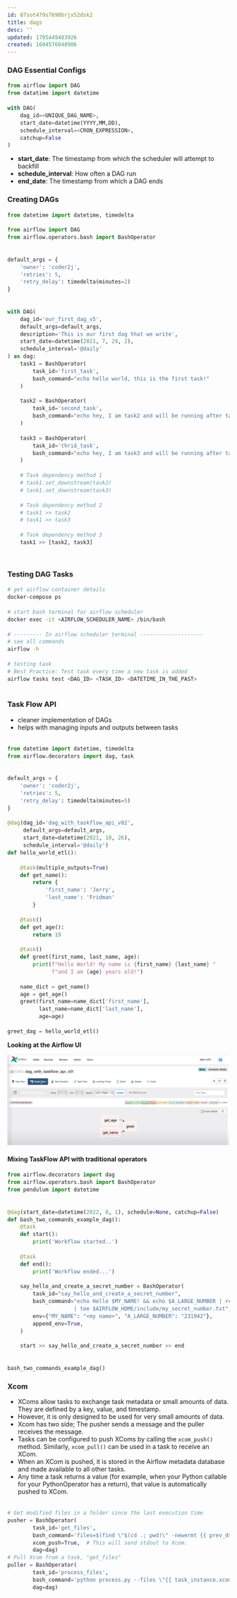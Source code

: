 ```yaml
---
id: 87sot479s7690brjx52dsk2
title: dags
desc: ''
updated: 1705449483926
created: 1694576048906
---
```


### DAG Essential Configs

```py
from airflow import DAG
from datatime import datetime

with DAG(
    dag_id=<UNIQUE_DAG_NAME>,
    start_date=datetime(YYYY,MM,DD),
    schedule_interval=<CRON_EXPRESSION>,
    catchup=False
)
```

-   **start_date**: The timestamp from which the scheduler will attempt to backfill
-   **schedule_interval**: How often a DAG run
-   **end_date**: The timestamp from which a DAG ends

### Creating DAGs

```py
from datetime import datetime, timedelta

from airflow import DAG
from airflow.operators.bash import BashOperator


default_args = {
    'owner': 'coder2j',
    'retries': 5,
    'retry_delay': timedelta(minutes=2)
}


with DAG(
    dag_id='our_first_dag_v5',
    default_args=default_args,
    description='This is our first dag that we write',
    start_date=datetime(2021, 7, 29, 2),
    schedule_interval='@daily'
) as dag:
    task1 = BashOperator(
        task_id='first_task',
        bash_command="echo hello world, this is the first task!"
    )

    task2 = BashOperator(
        task_id='second_task',
        bash_command="echo hey, I am task2 and will be running after task1!"
    )

    task3 = BashOperator(
        task_id='thrid_task',
        bash_command="echo hey, I am task3 and will be running after task1 at the same time as task2!"
    )

    # Task dependency method 1
    # task1.set_downstream(task2)
    # task1.set_downstream(task3)

    # Task dependency method 2
    # task1 >> task2
    # task1 >> task3

    # Task dependency method 3
    task1 >> [task2, task3]
```

<br>

### Testing DAG Tasks

```bash
# get airflow container details
docker-compose ps

# start bash terminal for airflow scheduler
docker exec -it <AIRFLOW_SCHEDULER_NAME> /bin/bash

# --------- In airflow scheduler terminal --------------------
# see all commands
airflow -h

# testing task
# Best Practice: Test task every time a new task is added
airflow tasks test <DAG_ID> <TASK_ID> <DATETIME_IN_THE_PAST>



```

### Task Flow API

-   cleaner implementation of DAGs
-   helps with managing inputs and outputs between tasks

```py

from datetime import datetime, timedelta
from airflow.decorators import dag, task


default_args = {
    'owner': 'coder2j',
    'retries': 5,
    'retry_delay': timedelta(minutes=5)
}

@dag(dag_id='dag_with_taskflow_api_v02',
     default_args=default_args,
     start_date=datetime(2021, 10, 26),
     schedule_interval='@daily')
def hello_world_etl():

    @task(multiple_outputs=True)
    def get_name():
        return {
            'first_name': 'Jerry',
            'last_name': 'Fridman'
        }

    @task()
    def get_age():
        return 19

    @task()
    def greet(first_name, last_name, age):
        print(f"Hello World! My name is {first_name} {last_name} "
              f"and I am {age} years old!")

    name_dict = get_name()
    age = get_age()
    greet(first_name=name_dict['first_name'],
          last_name=name_dict['last_name'],
          age=age)

greet_dag = hello_world_etl()

```

**Looking at the Airflow UI**

![Alt text](airflow_task_flow_api_example.png)


#### Mixing TaskFlow API with traditional operators

``` py
from airflow.decorators import dag
from airflow.operators.bash import BashOperator
from pendulum import datetime


@dag(start_date=datetime(2022, 8, 1), schedule=None, catchup=False)
def bash_two_commands_example_dag():
    @task
    def start():
        print('Workflow started..')
    
    @task
    def end():  
        print('Workflow ended...')

    say_hello_and_create_a_secret_number = BashOperator(
        task_id="say_hello_and_create_a_secret_number",
        bash_command="echo Hello $MY_NAME! && echo $A_LARGE_NUMBER | rev  2>&1\
                     | tee $AIRFLOW_HOME/include/my_secret_number.txt",
        env={"MY_NAME": "<my name>", "A_LARGE_NUMBER": "231942"},
        append_env=True,
    )

    start >> say_hello_and_create_a_secret_number >> end


bash_two_commands_example_dag()
```


### Xcom

-   XComs allow tasks to exchange task metadata or small amounts of data. They are defined by a key, value, and timestamp.
-   However, it is only designed to be used for very small amounts of data. 
-   Xcom has two side; The pusher sends a message and the puller receives the message.
-   Tasks can be configured to push XComs by calling the `xcom_push()` method. Similarly, `xcom_pull()` can be used in a task to receive an XCom.
-   When an XCom is pushed, it is stored in the Airflow metadata database and made available to all other tasks. 
-   Any time a task returns a value (for example, when your Python callable for your PythonOperator has a return), that value is automatically pushed to XCom.
 
```py

# Get modified files in a folder since the last execution time
pusher = BashOperator(
        task_id='get_files',
        bash_command='files=$(find \"$(cd .; pwd)\" -newermt {{ prev_ds }} ! -newermt {{ ds }}); echo $files',
        xcom_push=True,  # This will send stdout to Xcom.
        dag=dag)
# Pull Xcom from a task, "get_files"
puller = BashOperator(
        task_id='process_files',
        bash_command='python process.py --files \"{{ task_instance.xcom_pull(task_ids='get_files') }}\"',
        dag=dag)

```


